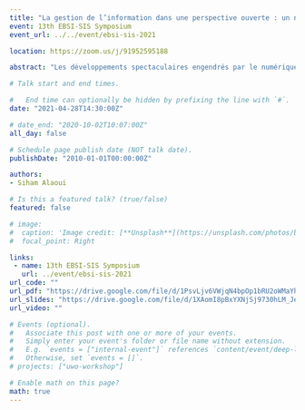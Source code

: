 ```yaml
---
title: "La gestion de l’information dans une perspective ouverte : un nouveau « contrat » ? "
event: 13th EBSI-SIS Symposium
event_url: ../../event/ebsi-sis-2021

location: https://zoom.us/j/91952595188

abstract: "Les développements spectaculaires engendrés par le numérique amènent de nos jours les institutions publiques à faire preuve d’une meilleure ouverture envers les citoyens. Celle-ci se veut à la fois (1) politique (gouvernement ouvert : open government), misant sur la transparence, la participation et la collaboration citoyenne, (2) institutionnelle (gouvernement en ligne : e-government), reflétant la mise en ligne de l’information sur les services publics et l’amélioration de la qualité de ceux-ci, et (3) technologique incarnant la libération des données gouvernementales ouvertes (open government data) sous une forme réutilisable par les citoyens. L’ouverture, dans ses trois dimensions, commande dès lors une gestion de l’information dans une perspective ouverte, où une pluralité d’acteurs collaborent afin d’améliorer la qualité de l’information, à la fois sur le plan archivistique (authenticité, fiabilité, intégrité, exactitude, intelligibilité), communicationnel (pertinence, actualité, découvrabilité) et technique (interopérabilité, sécurité). Or, ces acteurs, lesquels sont représentés par les propriétaires (dirigeants, responsables d’accès, officiers de gouvernance, etc.), les concepteurs (les archivistes, les gestionnaires de documents, les spécialistes en technologies de l’information, les communicateurs, etc.) ainsi que les usagers internes (les agents administratifs) et externes (le grand public), ne possèdent pas les mêmes attentes envers l’information et ne poursuivent pas les mêmes finalités. Cela traduit la nécessité de se doter des mécanismes de gouvernance et de régulation, conférant à chaque acteur une certaine légitimité dans ce contexte collaboratif. Cette communication rend compte d’un projet de recherche doctorale autour de cette problématique : nous y présentons les grandes lignes du projet, le cadre théorique ainsi que l’approche méthodologique adoptée."

# Talk start and end times.

#   End time can optionally be hidden by prefixing the line with `#`.
date: "2021-04-28T14:30:00Z"

# date_end: "2020-10-02T10:07:00Z"
all_day: false

# Schedule page publish date (NOT talk date).
publishDate: "2010-01-01T00:00:00Z"

authors:
- Siham Alaoui 

# Is this a featured talk? (true/false)
featured: false

# image:
#  caption: 'Image credit: [**Unsplash**](https://unsplash.com/photos/bzdhc5b3Bxs)'
#  focal_point: Right

links:
 - name: 13th EBSI-SIS Symposium
   url: ../event/ebsi-sis-2021
url_code: ""
url_pdf: "https://drive.google.com/file/d/1PsvLjv6VWjqN4bpOp1bRU2oWMaYh93gJ/view?usp=sharing"
url_slides: "https://drive.google.com/file/d/1XAomI8pBxYXNjSj9730hLM_Je4XlDwtZ/view?usp=sharing"
url_video: ""

# Events (optional).
#   Associate this post with one or more of your events.
#   Simply enter your event's folder or file name without extension.
#   E.g. `events = ["internal-event"]` references `content/event/deep-learning/index.md`.
#   Otherwise, set `events = []`.
# projects: ["uwo-workshop"]

# Enable math on this page?
math: true
---
```

